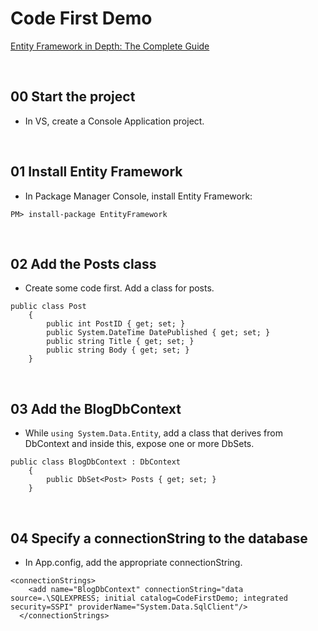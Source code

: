 # Code First Demo
[Entity Framework in Depth: The Complete Guide](https://www.udemy.com/entity-framework-tutorial/)

&nbsp;
## 00 Start the project
* In VS, create a Console Application project.

&nbsp;
## 01 Install Entity Framework
* In Package Manager Console, install Entity Framework:
```
PM> install-package EntityFramework
```

&nbsp;
## 02 Add the Posts class
* Create some code first. Add a class for posts.
```
public class Post
    {
        public int PostID { get; set; }
        public System.DateTime DatePublished { get; set; }
        public string Title { get; set; }
        public string Body { get; set; }
    }
```

&nbsp;
## 03 Add the BlogDbContext
* While `using System.Data.Entity`, add a class that derives from DbContext and inside this, expose one or more DbSets.
```
public class BlogDbContext : DbContext
    {
        public DbSet<Post> Posts { get; set; }
    }
```

&nbsp;
## 04 Specify a connectionString to the database
* In App.config, add the appropriate connectionString.
```
<connectionStrings>
    <add name="BlogDbContext" connectionString="data source=.\SQLEXPRESS; initial catalog=CodeFirstDemo; integrated security=SSPI" providerName="System.Data.SqlClient"/>
  </connectionStrings>
 ```
